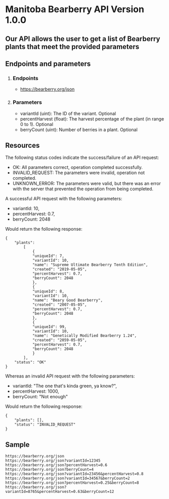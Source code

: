 
# Manitoba Bearberry API Version 1.0.0

## Our API allows the user to get a list of Bearberry plants that meet the provided parameters

## Endpoints and parameters
1. ### Endpoints
   * https://bearberry.org/json

2. ### Parameters
    * variantId (uint): The ID of the variant. Optional
    * percentHarvest (float): The harvest percentage of the plant (in range 0 to 1). Optional
    * berryCount (uint): Number of berries in a plant. Optional

## Resources

The following status codes indicate the success/failure of an API request:
* OK: All parameters correct, operation completed successfully.
* INVALID_REQUEST: The parameters were invalid, operation not completed.
* UNKNOWN_ERROR: The parameters were valid, but there was an error with the server that prevented the operation from being completed.

A successful API request with the following parameters:
* variantId: 10,
* percentHarvest: 0.7,
* berryCount: 2048

Would return the following response:

```
{
    "plants": 
        [
            {
            "uniqueId": 7,
            "variantId": 10,
            "name": "Supreme Ultimate Bearberry Tenth Edition",
            "created": "2019-05-05",
            "percentHarvest": 0.7,
            "berryCount": 2048
            },
            {
            "uniqueId": 8,
            "variantId": 10,
            "name": "Beary Good Bearberry",
            "created": "2007-05-05",
            "percentHarvest": 0.7,
            "berryCount": 2048
            },
            {
            "uniqueId": 99,
            "variantId": 10,
            "name": "Genetically Modified Bearberry 1.24",
            "created": "2059-05-05",
            "percentHarvest": 0.7,
            "berryCount": 2048
            }
        ],
    "status": "OK"
}
```

Whereas an invalid API request with the following parameters:
* variantId: "The one that's kinda green, ya know?",
* percentHarvest: 1000,
* berryCount: "Not enough"

Would return the following response:

```
{
    "plants": [],
    "status": "INVALID_REQUEST"
}
```

## Sample
```
https://bearberry.org/json
https://bearberry.org/json?variantId=12345
https://bearberry.org/json?percentHarvest=0.6
https://bearberry.org/json?berryCount=4
https://bearberry.org/json?variantId=23456&percentHarvest=0.8
https://bearberry.org/json?variantId=34567&berryCount=2
https://bearberry.org/json?percentHarvest=0.25&berryCount=8
https://bearberry.org/json?variantId=8765&percentHarvest=0.63&berryCount=12
```
